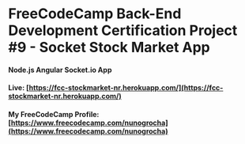 # FreeCodeCamp Back-End Development Certification Project #9 - Socket Stock Market App

#### Node.js Angular Socket.io App

#### Live: [https://fcc-stockmarket-nr.herokuapp.com/](https://fcc-stockmarket-nr.herokuapp.com/)

#### My FreeCodeCamp Profile: [https://www.freecodecamp.com/nunogrocha](https://www.freecodecamp.com/nunogrocha)
